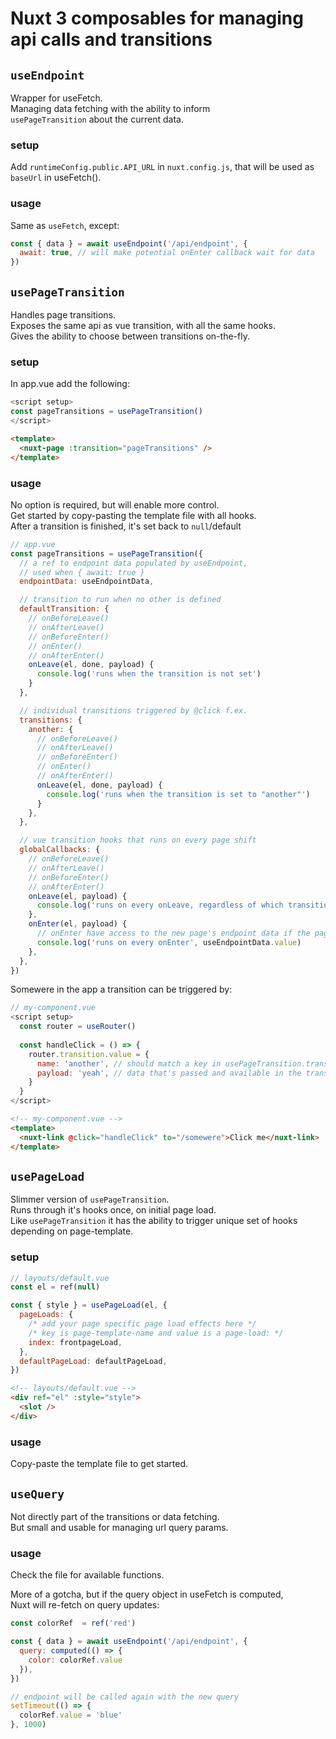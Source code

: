 # Nuxt 3 composables for managing api calls and transitions

## `useEndpoint`

Wrapper for useFetch.  
Managing data fetching with the ability to inform  
`usePageTransition` about the current data.

### setup

Add `runtimeConfig.public.API_URL` in `nuxt.config.js`,
that will be used as `baseUrl` in useFetch().

### usage

Same as `useFetch`, except:

```js
const { data } = await useEndpoint('/api/endpoint', {
  await: true, // will make potential onEnter callback wait for data
})
```

## `usePageTransition`

Handles page transitions.  
Exposes the same api as vue transition, with all the same hooks.  
Gives the ability to choose between transitions on-the-fly.

### setup

In app.vue add the following:

```js
<script setup>
const pageTransitions = usePageTransition()
</script>
```

```html
<template>
  <nuxt-page :transition="pageTransitions" />
</template>
```

### usage

No option is required, but will enable more control.  
Get started by copy-pasting the template file with all hooks.  
After a transition is finished, it's set back to `null`/default

```js
// app.vue
const pageTransitions = usePageTransition({
  // a ref to endpoint data populated by useEndpoint,
  // used when { await: true }
  endpointData: useEndpointData,

  // transition to run when no other is defined
  defaultTransition: {
    // onBeforeLeave()
    // onAfterLeave()
    // onBeforeEnter()
    // onEnter()
    // onAfterEnter()
    onLeave(el, done, payload) {
      console.log('runs when the transition is not set')
    }
  },

  // individual transitions triggered by @click f.ex.
  transitions: {
    another: {
      // onBeforeLeave()
      // onAfterLeave()
      // onBeforeEnter()
      // onEnter()
      // onAfterEnter()
      onLeave(el, done, payload) {
        console.log('runs when the transition is set to "another"')
      }
    },
  },

  // vue transition hooks that runs on every page shift
  globalCallbacks: {
    // onBeforeLeave()
    // onAfterLeave()
    // onBeforeEnter()
    // onAfterEnter()
    onLeave(el, payload) {
      console.log('runs on every onLeave, regardless of which transition is active')
    },
    onEnter(el, payload) {
      // onEnter have access to the new page's endpoint data if the page is awaited
      console.log('runs on every onEnter', useEndpointData.value)
    },
  },
})
```

Somewere in the app a transition can be triggered by:

```js
// my-component.vue
<script setup>
  const router = useRouter()
  
  const handleClick = () => {
    router.transition.value = {
      name: 'another', // should match a key in usePageTransition.transitions
      payload: 'yeah', // data that's passed and available in the transition hooks
    }
  }
</script>
```

```html
<!-- my-component.vue -->
<template>
  <nuxt-link @click="handleClick" to="/somewere">Click me</nuxt-link>
</template>
```

## `usePageLoad`

Slimmer version of `usePageTransition`.  
Runs through it's hooks once, on initial page load.  
Like `usePageTransition` it has the ability to trigger unique set of hooks depending on page-template.

### setup

```js
// layouts/default.vue
const el = ref(null)

const { style } = usePageLoad(el, {
  pageLoads: {
    /* add your page specific page load effects here */
    /* key is page-template-name and value is a page-load: */
    index: frontpageLoad,
  },
  defaultPageLoad: defaultPageLoad,
})
```

```html
<!-- layouts/default.vue -->
<div ref="el" :style="style">
  <slot />
</div>
```

### usage

Copy-paste the template file to get started.

## `useQuery`

Not directly part of the transitions or data fetching.  
But small and usable for managing url query params.

### usage

Check the file for available functions.  

More of a gotcha, but if the query object in useFetch is computed,  
Nuxt will re-fetch on query updates:

```js
const colorRef  = ref('red')

const { data } = await useEndpoint('/api/endpoint', {
  query: computed(() => {
    color: colorRef.value
  }),
})

// endpoint will be called again with the new query
setTimeout(() => {
  colorRef.value = 'blue'
}, 1000)
```
